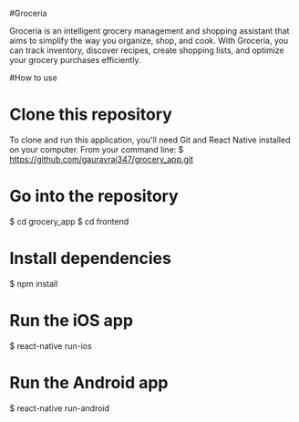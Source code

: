 #Groceria

Groceria is an intelligent grocery management and shopping assistant that aims to simplify the way you organize, shop, and cook. With Groceria, you can track inventory, discover recipes, create shopping lists, and optimize your grocery purchases efficiently.

#How to use

# Clone this repository
To clone and run this application, you'll need Git and React Native installed on your computer. From your command line:
$ https://github.com/gauravraj347/grocery_app.git

# Go into the repository
$ cd grocery_app
$ cd frontend

# Install dependencies
$ npm install

# Run the iOS app
$ react-native run-ios

# Run the Android app
$ react-native run-android

